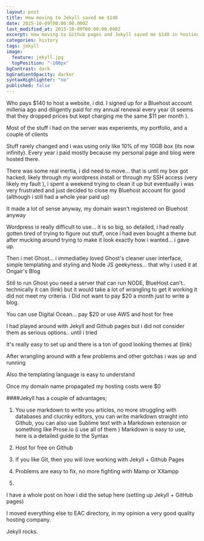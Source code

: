 ```yaml
---
layout: post
title: How moving to Jekyll saved me $140
date: 2015-10-09T00:00:00.000Z
last_modified_at: 2015-10-09T00:00:00.000Z
excerpt: How moving to Github pages and Jekyll saved me $140 in hosting costs.
categories: history
tags: jekyll
image: 
  feature: jekyll.jpg
  topPosition: "-100px"
bgContrast: dark
bgGradientOpacity: darker
syntaxHighlighter: "no"
published: false
---
```




Who pays $140 to host a website, i did. I signed up for a Bluehost account millenia ago and diligently paid for my annual renewal every year (it seems that they dropped prices but kept charging me the same $11 per month ).

Most of the stuff i had on the server was experiemts, my portfolio, and a couple of clients

Stuff rarely changed and i was using only like 10% of my 10GB box (its now infinity). Every year i paid mostly because my personal page and blog were hosted there.

There was some real inertia, i did need to move... that is until my box got hacked, likely through my wordpress install or through my SSH access (very likely my fault ), i spent a weekend trying to clean it up but eventually i was very frustrated and just decided to close my Bluehost account for good (although i still had a whole year paid up)

It made a lot of sense anyway, my domain wasn't registered on Bluehost anyway

Wordpress is really difficult to use... it is so big, so detailed, i had really gotten tired of trying to figure out stuff, once i had even bought a theme but after mucking around trying to make it look exactly how i wanted... i gave up.

Then i met Ghost... i immediatley loved Ghost's cleaner user interface, simple templating and styling and Node JS geekyness... that why i used it at Ongair's Blog

Still to run Ghost you need a server that can run NODE, BlueHost can't.. technically it can (link) but it would take a lot of wrangling to get it working it did not meet my criteria. i Did not want to pay $20 a month just to write a blog.

You can use Digital Ocean... pay $20 or use AWS and host for free

I had played around with Jekyll and Github pages but i did not consider them as serious options.. until i tried

It's really easy to set up and there is a ton of good looking themes at (link)

After wrangling around with a few problems and other gotchas i was up and running

Also the templating language is easy to understand

Once my domain name propagated my hosting costs were $0

####Jekyll has a couple of advantages;

1. You use markdown to write you articles, no more struggling with databases and clucnky editors, you can write markdown straight into Github, you can also use Sublime text with a Markdown extension or something like Prose.io (i use all of them ) Markdown is easy to use, here is a detailed guide to the Syntax

2. Host for free on Github

3. If you like Git, then you will love working with Jekyll + Github Pages

4. Problems are easy to fix, no more fighting with Mamp or XXampp

5. 

I have a whole post on how i did the setup here (setting up Jekyll + GitHub pages)

I moved everything else to EAC directory, in my opinion a very good quality hosting company.

Jekyll rocks.